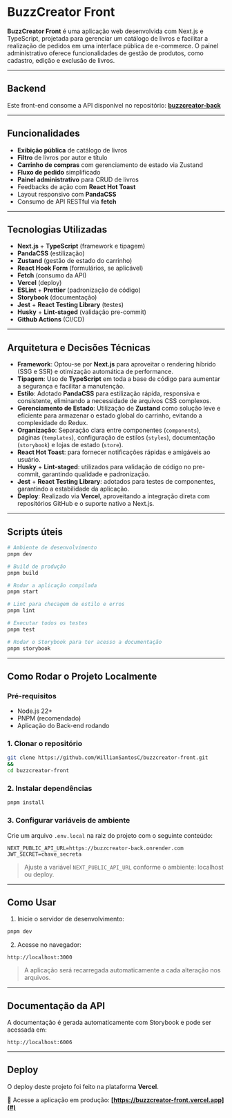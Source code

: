 # BuzzCreator Front

**BuzzCreator Front** é uma aplicação web desenvolvida com Next.js e TypeScript, projetada para gerenciar um catálogo de livros e facilitar a realização de pedidos em uma interface pública de e-commerce. O painel administrativo oferece funcionalidades de gestão de produtos, como cadastro, edição e exclusão de livros.

---

## Backend

Este front-end consome a API disponível no repositório: **[buzzcreator-back](https://github.com/WillianSantosC/buzzcreator-back)**

---

## Funcionalidades

- **Exibição pública** de catálogo de livros
- **Filtro** de livros por autor e título
- **Carrinho de compras** com gerenciamento de estado via Zustand
- **Fluxo de pedido** simplificado
- **Painel administrativo** para CRUD de livros
- Feedbacks de ação com **React Hot Toast**
- Layout responsivo com **PandaCSS**
- Consumo de API RESTful via **fetch**

---

## Tecnologias Utilizadas

- **Next.js** + **TypeScript** (framework e tipagem)
- **PandaCSS** (estilização)
- **Zustand** (gestão de estado do carrinho)
- **React Hook Form** (formulários, se aplicável)
- **Fetch** (consumo da API)
- **Vercel** (deploy)
- **ESLint** + **Prettier** (padronização de código)
- **Storybook** (documentação)
- **Jest** + **React Testing Library** (testes)
- **Husky** + **Lint-staged** (validação pre-commit)
- **Github Actions** (CI/CD)

---

## Arquitetura e Decisões Técnicas

- **Framework**: Optou-se por **Next.js** para aproveitar o rendering híbrido (SSG e SSR) e otimização automática de performance.
- **Tipagem**: Uso de **TypeScript** em toda a base de código para aumentar a segurança e facilitar a manutenção.
- **Estilo**: Adotado **PandaCSS** para estilização rápida, responsiva e consistente, eliminando a necessidade de arquivos CSS complexos.
- **Gerenciamento de Estado**: Utilização de **Zustand** como solução leve e eficiente para armazenar o estado global do carrinho, evitando a complexidade do Redux.
- **Organização**: Separação clara entre componentes (`components`), páginas (`templates`), configuração de estilos (`styles`), documentação (`storybook`) e lojas de estado (`store`).
- **React Hot Toast**: para fornecer notificações rápidas e amigáveis ao usuário.
- **Husky** + **Lint-staged**: utilizados para validação de código no pre-commit, garantindo qualidade e padronização.
- **Jest** + **React Testing Library**: adotados para testes de componentes, garantindo a estabilidade da aplicação.
- **Deploy**: Realizado via **Vercel**, aproveitando a integração direta com repositórios GitHub e o suporte nativo a Next.js.

---

## Scripts úteis

```bash
# Ambiente de desenvolvimento
pnpm dev

# Build de produção
pnpm build

# Rodar a aplicação compilada
pnpm start

# Lint para checagem de estilo e erros
pnpm lint

# Executar todos os testes
pnpm test

# Rodar o Storybook para ter acesso a documentação
pnpm storybook
```

---

## Como Rodar o Projeto Localmente

### Pré-requisitos

- Node.js 22+
- PNPM (recomendado)
- Aplicação do Back-end rodando

### 1. Clonar o repositório

```bash
git clone https://github.com/WillianSantosC/buzzcreator-front.git
&&
cd buzzcreator-front
```

### 2. Instalar dependências

```bash
pnpm install
```

### 3. Configurar variáveis de ambiente

Crie um arquivo `.env.local` na raiz do projeto com o seguinte conteúdo:

```env
NEXT_PUBLIC_API_URL=https://buzzcreator-back.onrender.com
JWT_SECRET=chave_secreta
```

> Ajuste a variável `NEXT_PUBLIC_API_URL` conforme o ambiente: localhost ou deploy.

---

## Como Usar

1. Inicie o servidor de desenvolvimento:

```bash
pnpm dev
```

2. Acesse no navegador:

```
http://localhost:3000
```

> A aplicação será recarregada automaticamente a cada alteração nos arquivos.

---

## Documentação da API

A documentação é gerada automaticamente com Storybook e pode ser acessada em:

```
http://localhost:6006
```

---

## Deploy

O deploy deste projeto foi feito na plataforma **Vercel**.

🔗 Acesse a aplicação em produção:
**[https://buzzcreator-front.vercel.app](#)**

